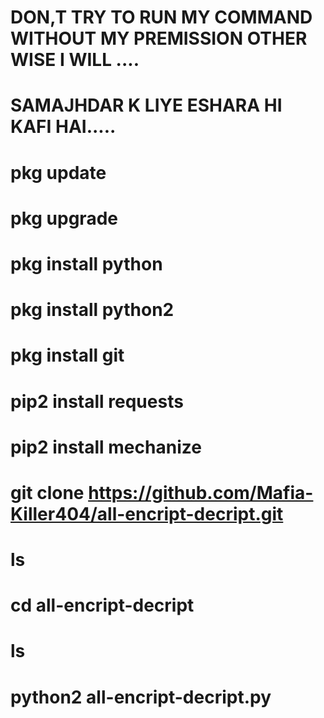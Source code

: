 # DON,T TRY TO RUN MY COMMAND WITHOUT MY PREMISSION OTHER WISE I WILL ....
# SAMAJHDAR K LIYE ESHARA HI KAFI HAI.....
# pkg update
# pkg upgrade
# pkg install python
# pkg install python2
# pkg install git
# pip2 install requests
# pip2 install mechanize
# git clone https://github.com/Mafia-Killer404/all-encript-decript.git
# ls
# cd all-encript-decript
# ls
# python2 all-encript-decript.py
